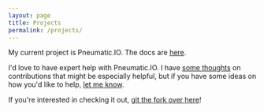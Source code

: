 ```yaml
---
layout: page
title: Projects
permalink: /projects/
---
```


My current project is Pneumatic.IO. The docs are [here](/pneumatic).

I'd love to have expert help with Pneumatic.IO. I have [some thoughts](http://pneumatic.io/pneumatic/getting-involved.html) on contributions that might be especially helpful, but if you have some ideas on how you'd like to help, [let me know](http://www.surgingsystems.com/contact).

If you're interested in checking it out, [git the fork over here](https://github.com/objectuser/pneumatic)!
